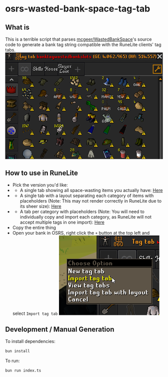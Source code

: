 # osrs-wasted-bank-space-tag-tab

## What is

This is a terrible script that parses [mcgeer/WastedBankSpace](https://github.com/mcgeer/WastedBankSpace)'s source code to generate a bank tag string compatible with the RuneLite clients' tag tabs.
![example of tag tab](example.png)

## How to use in RuneLite

- Pick the version you'd like:
- - A single tab showing all space-wasting items you actually have: [Here](output/vanilla.txt)
- - A single tab with a layout separating each category of items with placeholders (Note: This may not render correctly in RuneLite due to its sheer size): [Here](output/with-layout.txt)
- - A tab per category with placeholders (Note: You will need to individually copy and import each category, as RuneLite will not accept multiple tags in one import): [Here](output/tag-per-category.txt)
- Copy the entire thing
- Open your bank in OSRS, right click the `+` button at the top left and select `Import tag tab`
![import tag tab button](import.png)

## Development / Manual Generation

To install dependencies:

```bash
bun install
```

To run:

```bash
bun run index.ts
```
